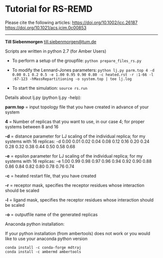 # Tutorial for RS-REMD

Please cite the following articles:
https://doi.org/10.1002/jcc.26187
https://doi.org/10.1021/acs.jcim.0c00853

---
**Till Siebenmorgen** till.siebenmorgen@tum.de

Scripts are written in python 2.7 (for Amber Users)



* To perform a setup of the groupfile: ```python prepare_files_rs.py```

* To modify the Lennard-Jones parameters: ```python lj.py parm.top 4 -d 0.00 0.1 0.2 0.5 -e 1.00 0.95 0.90 0.80 -c heated.rst -r :1-66 -l :67-123 -hMassRepartitioning -o system.top | tee lj.log```

* To start the simulation: ```source rs.run```


Details about lj.py (python lj.py -help):

**parm.top** = input topology file that you have created in advance of your system

**4** = Number of replicas that you want to use, in our case 4; for proper systems between 8 and 16

**-d** = distance parameter for LJ scaling of the individual replica; for my systems with 16 replicas:  -d 0.00 0.01 0.02 0.04 0.08 0.12 0.16 0.20 0.24 0.28 0.32 0.38 0.44 0.50 0.58 0.68

**-e** = epsilon parameter for LJ scaling of the individual replica;  for my systems with 16 replicas: -e 1.00 0.99 0.98 0.97 0.96 0.94 0.92 0.90 0.88 0.86 0.84 0.82 0.80 0.78 0.76 0.74

**-c** = heated restart file, that you have created

**-r** = receptor mask, specifies the receptor residues whose interaction should be scaled

**-l** = ligand mask, specifies the receptor residues whose interaction should be scaled

**-o** = outputfile name of the generated replicas


Anaconda python installation:

If your python installation (from ambertools) does not work or you would like to use your anaconda python version
```
conda install -c conda-forge mdtraj
conda install -c ambermd ambertools
```
